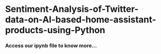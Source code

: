 # Sentiment-Analysis-of-Twitter-data-on-AI-based-home-assistant-products-using-Python

### Access our ipynb file to know more...
